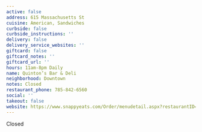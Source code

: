 ```yaml
---
active: false
address: 615 Massachusetts St
cuisine: American, Sandwiches
curbside: false
curbside_instructions: ''
delivery: false
delivery_service_websites: ''
giftcard: false
giftcard_notes: ''
giftcard_url: ''
hours: 11am-8pm Daily
name: Quinton’s Bar & Deli
neighborhood: Downtown
notes: Closed
restaurant_phone: 785-842-6560
social: ''
takeout: false
website: https://www.snappyeats.com/Order/menudetail.aspx?restaurantID=5020#!/category/
---
```


Closed